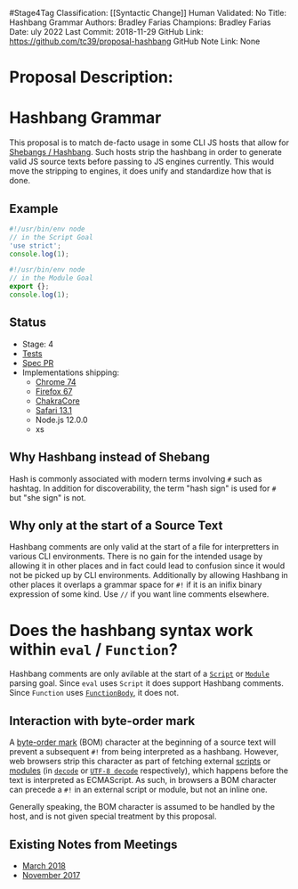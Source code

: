 #Stage4Tag
Classification: [[Syntactic Change]]
Human Validated: No
Title: Hashbang Grammar
Authors: Bradley Farias
Champions: Bradley Farias
Date: uly 2022
Last Commit: 2018-11-29
GitHub Link: https://github.com/tc39/proposal-hashbang
GitHub Note Link: None

# Proposal Description:
# Hashbang Grammar

This proposal is to match de-facto usage in some CLI JS hosts that allow for [Shebangs / Hashbang](https://en.wikipedia.org/wiki/Shebang_(Unix)). Such hosts strip the hashbang in order to generate valid JS source texts before passing to JS engines currently. This would move the stripping to engines, it does unify and standardize how that is done.

## Example

```mjs
#!/usr/bin/env node
// in the Script Goal
'use strict';
console.log(1);
```

```mjs
#!/usr/bin/env node
// in the Module Goal
export {};
console.log(1);
```

## Status

* Stage: 4
* [Tests](https://github.com/tc39/test262/pull/2065)
* [Spec PR](https://github.com/tc39/ecma262/pull/2816)
* Implementations shipping:
  * [Chrome 74](https://www.chromestatus.com/features#milestone%3D74)
  * [Firefox 67](https://developer.mozilla.org/en-US/docs/Mozilla/Firefox/Releases/67)
  * [ChakraCore](https://github.com/microsoft/ChakraCore/pull/6145)
  * [Safari 13.1](https://trac.webkit.org/changeset/248826/webkit)
  * Node.js 12.0.0
  * xs

## Why Hashbang instead of Shebang

Hash is commonly associated with modern terms involving `#` such as hashtag. In addition for discoverability, the term "hash sign" is used for `#` but "she sign" is not.

## Why only at the start of a Source Text

Hashbang comments are only valid at the start of a file for interpretters in various CLI environments. There is no gain for the intended usage by allowing it in other places and in fact could lead to confusion since it would not be picked up by CLI environments. Additionally by allowing Hashbang in other places it overlaps a grammar space for `#!` if it is an inifix binary expression of some kind. Use `//` if you want line comments elsewhere.

# Does the hashbang syntax work within `eval` / `Function`?

Hashbang comments are only avilable at the start of a [`Script`](https://tc39.es/ecma262/#prod-Script) or [`Module`](https://tc39.es/ecma262/#prod-Module) parsing goal. Since `eval` uses `Script` it does support Hashbang comments. Since `Function` uses [`FunctionBody`](https://tc39.es/ecma262/#prod-FunctionBody), it does not.

## Interaction with byte-order mark

A [byte-order mark](https://en.wikipedia.org/wiki/Byte_order_mark) (BOM) character at the beginning of a source text will prevent a subsequent `#!` from being interpreted as a hashbang. However, web browsers strip this character as part of fetching external [scripts](https://html.spec.whatwg.org/multipage/webappapis.html#fetch-a-classic-script) or [modules](https://html.spec.whatwg.org/multipage/webappapis.html#fetch-a-single-module-script) (in [`decode`](https://encoding.spec.whatwg.org/#decode) or [`UTF-8 decode`](https://encoding.spec.whatwg.org/#utf-8-decode) respectively), which happens before the text is interpreted as ECMAScript. As such, in browsers a BOM character can precede a `#!` in an external script or module, but not an inline one.

Generally speaking, the BOM character is assumed to be handled by the host, and is not given special treatment by this proposal.

## Existing Notes from Meetings

* [March 2018](https://tc39.github.io/tc39-notes/2018-03_mar-21.html#10iic-hashbang-grammar-for-stage-2)
* [November 2017](https://tc39.github.io/tc39-notes/2017-11_nov-28.html#10if-interpreterdirective)
